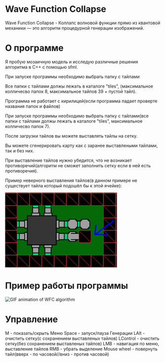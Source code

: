 <h1>Wave Function Collapse</h1>
Wave Function Collapse - Коллапс волновой функции прямо из квантовой механики — это алгоритм процедурной генерации изображений.

<h1>О программе</h1>
Я пробую мозаичную модель и исследую различные решения алгоритма в C++ с помощью sfml.<p> 
При запуске программы необходимо выбрать папку с тайлами<p>
Все папки с тайлами должы лежать в каталоге "tiles", (максимальное колличесво папок 8, максимальное тайлов 39 + пустой тайл).<p>
Программа не работает с кирилицей(если программа падает проверте названия папок и файлов)<p>
При запуске программы необходимо выбрать папку с тайлами(все папки с тайлами должы лежать в каталоге "tiles", максимальное колличесво папок 7).<p>
После загрузки тайлов вы можете выставлять тайлы на сетку.<p>
Вы можете сгенерировать карту как с заранее выставлеными тайлами, так и без них.<p>
При выставление тайлов нужно убедится, что не возникает противоречий(алгоритм не сможет заполнить сетку если в ней есть противоречия).<p>
Пример неверного выставления тайлов(в данном примере не существует тайла который подошёл бы к этой ячейке):<p>

![Error in WFC algorithm](gifs/error.png)

<h1>Пример работы программы</h1>
 
![GIF animation of WFC algorithm](gifs/wfc.gif)

<h1>Управление</h1>
M - показать/скрыть Меню
Space - запуск/пауза Генерации
LAlt - очистить сетку(с сохранением выставленых тайлов)
LControl - очистить сетку(без сохранением выставленых тайлов)
LMB - навигация по меню, выставление тайлов
RMB - убрать выделение
Mouse wheel - повернуть тайл(вверх - по часовой//вниз - против часовой)
